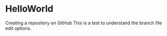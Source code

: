 # HelloWorld
Creating a repository on GitHub
This is a test to understand the branch file edit options.
